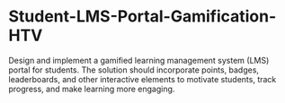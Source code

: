 # Student-LMS-Portal-Gamification-HTV
Design and implement a gamified learning management system (LMS) portal for students. The solution should incorporate points, badges, leaderboards, and other interactive elements to motivate students, track progress, and make learning more engaging.
